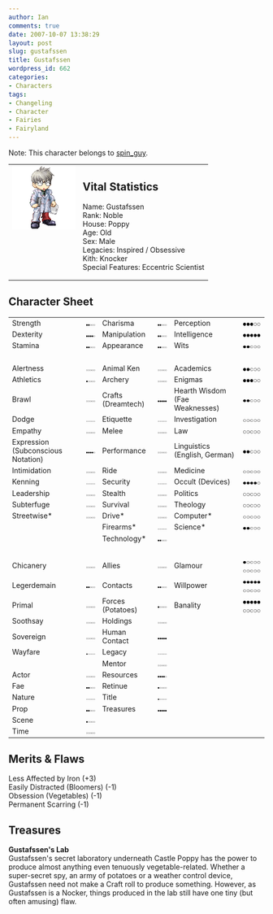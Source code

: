 ```yaml
---
author: Ian
comments: true
date: 2007-10-07 13:38:29
layout: post
slug: gustafssen
title: Gustafssen
wordpress_id: 662
categories:
- Characters
tags:
- Changeling
- Character
- Fairies
- Fairyland
---
```


<p>Note: This character belongs to <a href="http://spin-guy.livejournal.com">spin_guy</a>.</p>
<table border="0" cellspacing="10">
<tr>
<td valign="top"><img src="/fiction/characters/avatars/gustafssen.png" /></td>
<td valign="top">
<h2>Vital Statistics</h2>
<p>Name: Gustafssen<br />
Rank: Noble<br />
House: Poppy<br />
Age: Old<br />
Sex: Male<br />
Legacies: Inspired / Obsessive<br />
Kith: Knocker<br />
Special Features: Eccentric Scientist</p></td>
</tr>
</table>
<h2>Character Sheet</h2>
<table border="0" width="100%" cellspacing="2" cellpadding="4">
<tr>
<td>Strength</td>
<td><img src="/fiction/characters/dots/2.png" /></td>
<td>Charisma</td>
<td><img src="/fiction/characters/dots/2.png" /></td>
<td>Perception</td>
<td><img src="/fiction/characters/dots/3.png" /></td>
</tr>
<tr>
<td>Dexterity</td>
<td><img src="/fiction/characters/dots/4.png" /></td>
<td>Manipulation</td>
<td><img src="/fiction/characters/dots/2.png" /></td>
<td>Intelligence</td>
<td><img src="/fiction/characters/dots/5.png" /></td>
</tr>
<tr>
<td>Stamina</td>
<td><img src="/fiction/characters/dots/2.png" /></td>
<td>Appearance</td>
<td><img src="/fiction/characters/dots/2.png" /></td>
<td>Wits</td>
<td><img src="/fiction/characters/dots/2.png" /></td>
</tr>
<tr>
<td>&nbsp;</td>
</tr>
<tr>
<td>Alertness</td>
<td><img src="/fiction/characters/dots/0.png" /></td>
<td>Animal Ken</td>
<td><img src="/fiction/characters/dots/0.png" /></td>
<td>Academics</td>
<td><img src="/fiction/characters/dots/2.png" /></td>
</tr>
<tr>
<td>Athletics</td>
<td><img src="/fiction/characters/dots/1.png" /></td>
<td>Archery</td>
<td><img src="/fiction/characters/dots/0.png" /></td>
<td>Enigmas</td>
<td><img src="/fiction/characters/dots/3.png" /></td>
</tr>
<tr>
<td>Brawl</td>
<td><img src="/fiction/characters/dots/0.png" /></td>
<td>Crafts (Dreamtech)</td>
<td><img src="/fiction/characters/dots/5.png" /></td>
<td>Hearth Wisdom (Fae Weaknesses)</td>
<td><img src="/fiction/characters/dots/2.png" /></td>
</tr>
<tr>
<td>Dodge</td>
<td><img src="/fiction/characters/dots/0.png" /></td>
<td>Etiquette</td>
<td><img src="/fiction/characters/dots/0.png" /></td>
<td>Investigation</td>
<td><img src="/fiction/characters/dots/0.png" /></td>
</tr>
<tr>
<td>Empathy</td>
<td><img src="/fiction/characters/dots/0.png" /></td>
<td>Melee</td>
<td><img src="/fiction/characters/dots/0.png" /></td>
<td>Law</td>
<td><img src="/fiction/characters/dots/0.png" /></td>
</tr>
<tr>
<td>Expression (Subconscious Notation)</td>
<td><img src="/fiction/characters/dots/4.png" /></td>
<td>Performance</td>
<td><img src="/fiction/characters/dots/0.png" /></td>
<td>Linguistics (English, German)</td>
<td><img src="/fiction/characters/dots/2.png" /></td>
</tr>
<tr>
<td>Intimidation</td>
<td><img src="/fiction/characters/dots/0.png" /></td>
<td>Ride</td>
<td><img src="/fiction/characters/dots/0.png" /></td>
<td>Medicine</td>
<td><img src="/fiction/characters/dots/0.png" /></td>
</tr>
<tr>
<td>Kenning</td>
<td><img src="/fiction/characters/dots/0.png" /></td>
<td>Security</td>
<td><img src="/fiction/characters/dots/0.png" /></td>
<td>Occult (Devices)</td>
<td><img src="/fiction/characters/dots/4.png" /></td>
</tr>
<tr>
<td>Leadership</td>
<td><img src="/fiction/characters/dots/0.png" /></td>
<td>Stealth</td>
<td><img src="/fiction/characters/dots/0.png" /></td>
<td>Politics</td>
<td><img src="/fiction/characters/dots/0.png" /></td>
</tr>
<tr>
<td>Subterfuge</td>
<td><img src="/fiction/characters/dots/0.png" /></td>
<td>Survival</td>
<td><img src="/fiction/characters/dots/0.png" /></td>
<td>Theology</td>
<td><img src="/fiction/characters/dots/0.png" /></td>
</tr>
<tr>
<td>Streetwise*</td>
<td><img src="/fiction/characters/dots/0.png" /></td>
<td>Drive*</td>
<td><img src="/fiction/characters/dots/0.png" /></td>
<td>Computer*</td>
<td><img src="/fiction/characters/dots/0.png" /></td>
</tr>
<tr>
<td></td>
<td></td>
<td>Firearms*</td>
<td><img src="/fiction/characters/dots/0.png" /></td>
<td>Science*</td>
<td><img src="/fiction/characters/dots/2.png" /></td>
</tr>
<tr>
<td></td>
<td></td>
<td>Technology*</td>
<td><img src="/fiction/characters/dots/2.png" /></td>
<td></td>
<td></td>
</tr>
<tr>
<td>&nbsp;</td>
</tr>
<tr>
<td>Chicanery</td>
<td><img src="/fiction/characters/dots/0.png" /></td>
<td>Allies</td>
<td><img src="/fiction/characters/dots/0.png" /></td>
<td>Glamour</td>
<td><img src="/fiction/characters/dots/1.png" /><img src="/fiction/characters/dots/0.png" /></td>
</tr>
<tr>
<td>Legerdemain</td>
<td><img src="/fiction/characters/dots/2.png" /></td>
<td>Contacts</td>
<td><img src="/fiction/characters/dots/2.png" /></td>
<td>Willpower</td>
<td><img src="/fiction/characters/dots/5.png" /><img src="/fiction/characters/dots/0.png" /></td>
</tr>
<tr>
<td>Primal</td>
<td><img src="/fiction/characters/dots/0.png" /></td>
<td>Forces (Potatoes)</td>
<td><img src="/fiction/characters/dots/1.png" /></td>
<td>Banality</td>
<td><img src="/fiction/characters/dots/5.png" /><img src="/fiction/characters/dots/0.png" /></td>
</tr>
<tr>
<td>Soothsay</td>
<td><img src="/fiction/characters/dots/0.png" /></td>
<td>Holdings</td>
<td><img src="/fiction/characters/dots/0.png" /></td>
<td></td>
<td></td>
</tr>
<tr>
<td>Sovereign</td>
<td><img src="/fiction/characters/dots/0.png" /></td>
<td>Human Contact</td>
<td><img src="/fiction/characters/dots/5.png" /></td>
<td></td>
<td></td>
</tr>
<tr>
<td>Wayfare</td>
<td><img src="/fiction/characters/dots/1.png" /></td>
<td>Legacy</td>
<td><img src="/fiction/characters/dots/0.png" /></td>
<td></td>
<td></td>
</tr>
<tr>
<td></td>
<td></td>
<td>Mentor</td>
<td><img src="/fiction/characters/dots/0.png" /></td>
<td></td>
<td></td>
</tr>
<tr>
<td>Actor</td>
<td><img src="/fiction/characters/dots/0.png" /></td>
<td>Resources</td>
<td><img src="/fiction/characters/dots/4.png" /></td>
<td></td>
<td></td>
</tr>
<tr>
<td>Fae</td>
<td><img src="/fiction/characters/dots/2.png" /></td>
<td>Retinue</td>
<td><img src="/fiction/characters/dots/1.png" /></td>
<td></td>
<td></td>
</tr>
<tr>
<td>Nature</td>
<td><img src="/fiction/characters/dots/0.png" /></td>
<td>Title</td>
<td><img src="/fiction/characters/dots/1.png" /></td>
<td></td>
<td></td>
</tr>
<tr>
<td>Prop</td>
<td><img src="/fiction/characters/dots/2.png" /></td>
<td>Treasures</td>
<td><img src="/fiction/characters/dots/5.png" /></td>
<td></td>
<td></td>
</tr>
<tr>
<td>Scene</td>
<td><img src="/fiction/characters/dots/1.png" /></td>
<td></td>
<td></td>
<td></td>
<td></td>
</tr>
<tr>
<td>Time</td>
<td><img src="/fiction/characters/dots/0.png" /></td>
<td></td>
<td></td>
<td></td>
<td></td>
</tr>
</table>
<h2>Merits &amp; Flaws</h2>
<p>Less Affected by Iron (+3)<br />
Easily Distracted (Bloomers) (-1)<br />
Obsession (Vegetables) (-1)<br />
Permanent Scarring (-1)</p>
<h2>Treasures</h2>
<p><b>Gustafssen&#039;s Lab</b><br />
Gustafssen&#039;s secret laboratory underneath Castle Poppy has the power to produce almost anything even tenuously vegetable-related.  Whether a super-secret spy, an army of potatoes or a weather control device, Gustafssen need not make a Craft roll to produce something.  However, as Gustafssen is a Nocker, things produced in the lab still have one tiny (but often amusing) flaw.</p>